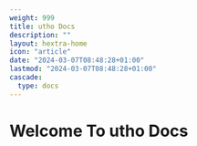 ```yaml
---
weight: 999
title: utho Docs
description: ""
layout: hextra-home
icon: "article"
date: "2024-03-07T08:48:28+01:00"
lastmod: "2024-03-07T08:48:28+01:00"
cascade:
  type: docs
---
```

# Welcome To utho Docs